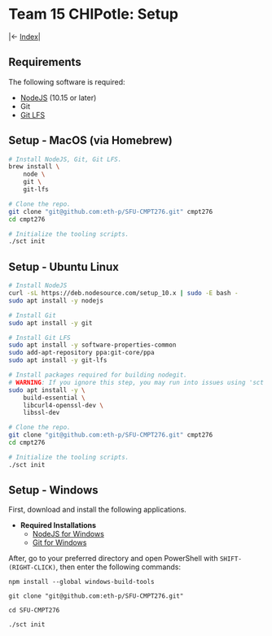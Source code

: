 # Team 15 CHIPotle: Setup

|<- [Index](../Index.md)|

## Requirements

The following software is required:

- [NodeJS](https://nodejs.org/) (10.15 or later)
- Git
- [Git LFS](https://git-lfs.github.com/)

## Setup - MacOS (via Homebrew)

```bash
# Install NodeJS, Git, Git LFS.
brew install \
	node \
	git \
	git-lfs

# Clone the repo.
git clone "git@github.com:eth-p/SFU-CMPT276.git" cmpt276
cd cmpt276

# Initialize the tooling scripts.
./sct init

```

## Setup - Ubuntu Linux

```bash
# Install NodeJS
curl -sL https://deb.nodesource.com/setup_10.x | sudo -E bash -
sudo apt install -y nodejs

# Install Git
sudo apt install -y git

# Install Git LFS
sudo apt install -y software-properties-common
sudo add-apt-repository ppa:git-core/ppa
sudo apt install -y git-lfs

# Install packages required for building nodegit.
# WARNING: If you ignore this step, you may run into issues using 'sct init' or 'npm install'.
sudo apt install -y \
	build-essential \
	libcurl4-openssl-dev \
	libssl-dev

# Clone the repo.
git clone "git@github.com:eth-p/SFU-CMPT276.git" cmpt276
cd cmpt276

# Initialize the tooling scripts.
./sct init
```

## Setup - Windows

First, download and install the following applications.
- **Required Installations**
  - [NodeJS for Windows](https://nodejs.org/en/)
  - [Git for Windows](https://git-scm.com/downloads)

After, go to your preferred directory and open PowerShell with `SHIFT-(RIGHT-CLICK)`, then enter the following commands:
```
npm install --global windows-build-tools

git clone "git@github.com:eth-p/SFU-CMPT276.git"

cd SFU-CMPT276

./sct init
```
